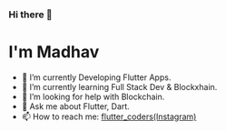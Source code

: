 ### Hi there 👋
# I'm Madhav 
<!---
- 🤳 Checkout my portfolio [here](https://madhavtripathi05.github.io/portfolio)
-->
- 🔭 I’m currently Developing Flutter Apps.
- 🌱 I’m currently learning Full Stack Dev & Blockxhain.
- 🤔 I’m looking for help with Blockchain.
- 💬 Ask me about Flutter, Dart.
- 📫 How to reach me: [flutter_coders(Instagram)](https://instagram.com/flutter_coders)
<!---
, [portfolio](https://madhavtripathi05.github.io/portfolio)
- ⚡ Fun fact: Once you distract me, there's no way I'm getting back to work! 😶
-->

